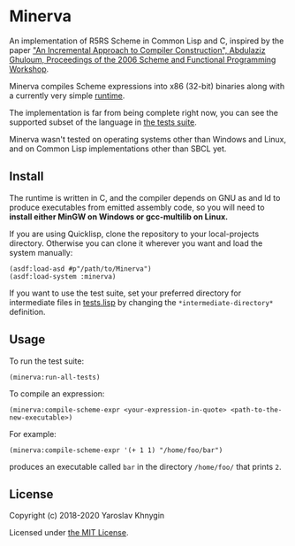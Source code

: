 # Minerva
An implementation of R5RS Scheme in Common Lisp and C, inspired by the paper ["An Incremental Approach to Compiler Construction", Abdulaziz Ghuloum, Proceedings of the 2006 Scheme and Functional Programming Workshop](http://scheme2006.cs.uchicago.edu/11-ghuloum.pdf).

Minerva compiles Scheme expressions into x86 (32-bit) binaries along with a currently very simple [runtime](https://github.com/surabax/Minerva/blob/master/runtime.c).

The implementation is far from being complete right now, you can see the supported subset of the language in [the tests suite](https://github.com/surabax/Minerva/blob/master/tests.lisp).

Minerva wasn't tested on operating systems other than Windows and Linux, and on Common Lisp implementations other than SBCL yet.

## Install
The runtime is written in C, and the compiler depends on GNU as and ld to produce executables from emitted assembly code, so you will need to **install either MinGW on Windows or gcc-multilib on Linux.**

If you are using Quicklisp, clone the repository to your local-projects directory. Otherwise you can clone it wherever you want and load the system manually:
```
(asdf:load-asd #p"/path/to/Minerva")
(asdf:load-system :minerva)
```

If you want to use the test suite, set your preferred directory for intermediate files in [tests.lisp](https://github.com/surabax/Minerva/blob/master/tests.lisp) by changing the `*intermediate-directory*` definition.

## Usage
To run the test suite:
```
(minerva:run-all-tests)
```

To compile an expression:
```
(minerva:compile-scheme-expr <your-expression-in-quote> <path-to-the-new-executable>)
```
For example:
```
(minerva:compile-scheme-expr '(+ 1 1) "/home/foo/bar")
```
produces an executable called `bar` in the directory `/home/foo/` that prints `2`.

## License
Copyright (c) 2018-2020 Yaroslav Khnygin

Licensed under [the MIT License](https://github.com/surabax/Minerva/blob/master/LICENSE).
